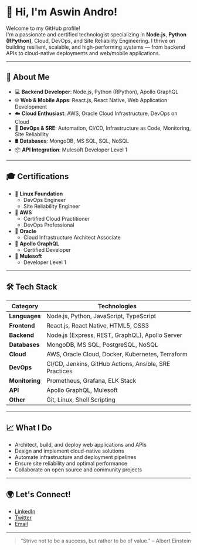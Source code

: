 # 👋 Hi, I'm Aswin Andro!

Welcome to my GitHub profile!  
I'm a passionate and certified technologist specializing in **Node.js**, **Python (RPython)**, Cloud, DevOps, and Site Reliability Engineering. I thrive on building resilient, scalable, and high-performing systems — from backend APIs to cloud-native deployments and web/mobile applications.

---

## 🚀 About Me

- 💻 **Backend Developer**: Node.js, Python (RPython), Apollo GraphQL
- 🌐 **Web & Mobile Apps**: React.js, React Native, Web Application Development
- ☁️ **Cloud Enthusiast**: AWS, Oracle Cloud Infrastructure, DevOps on Cloud
- 🔧 **DevOps & SRE**: Automation, CI/CD, Infrastructure as Code, Monitoring, Site Reliability
- 🛢️ **Databases**: MongoDB, MS SQL, SQL, NoSQL
- 📦 **API Integration**: Mulesoft Developer Level 1

---

## 🎓 Certifications

- 🏅 **Linux Foundation**
  - DevOps Engineer
  - Site Reliability Engineer
- 🏅 **AWS**
  - Certified Cloud Practitioner
  - DevOps Professional
- 🏅 **Oracle**
  - Cloud Infrastructure Architect Associate
- 🏅 **Apollo GraphQL**
  - Certified Developer
- 🏅 **Mulesoft**
  - Developer Level 1

---

## 🛠️ Tech Stack

| Category         | Technologies                                                 |
|------------------|-------------------------------------------------------------|
| **Languages**    | Node.js, Python, JavaScript, TypeScript                     |
| **Frontend**     | React.js, React Native, HTML5, CSS3                         |
| **Backend**      | Node.js (Express, REST, GraphQL), Apollo Server             |
| **Databases**    | MongoDB, MS SQL, PostgreSQL, NoSQL                          |
| **Cloud**        | AWS, Oracle Cloud, Docker, Kubernetes, Terraform            |
| **DevOps**       | CI/CD, Jenkins, GitHub Actions, Ansible, SRE Practices      |
| **Monitoring**   | Prometheus, Grafana, ELK Stack                              |
| **API**          | Apollo GraphQL, Mulesoft                                    |
| **Other**        | Git, Linux, Shell Scripting                                 |

---

## 📈 What I Do

- Architect, build, and deploy web applications and APIs
- Design and implement cloud-native solutions
- Automate infrastructure and deployment pipelines
- Ensure site reliability and optimal performance
- Collaborate on open source and community projects

---

## 🌍 Let's Connect!

- [LinkedIn](https://www.linkedin.com/in/aswinandro)  
- [Twitter](https://twitter.com/aswinandro)  
- [Email](mailto:your.email@example.com)

---

> “Strive not to be a success, but rather to be of value.” – Albert Einstein
